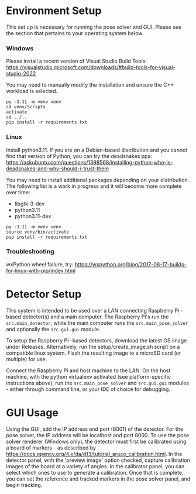 # Environment Setup

This set up is necessary for running the pose solver and GUI. Please see the section that pertains to your operating system below.

### Windows

Please install a recent version of Visual Studio Build Tools: https://visualstudio.microsoft.com/downloads/#build-tools-for-visual-studio-2022

You may need to manually modify the installation and ensure the C++ workload is selected.

```
py -3.11 -m venv venv
cd venv/Scripts
activate
cd ../..
pip install -r requirements.txt
```

### Linux

Install python3.11. If you are on a Debian-based distribution and you cannot find that version of Python, you can try the deadsnakes ppa: https://askubuntu.com/questions/1398568/installing-python-who-is-deadsnakes-and-why-should-i-trust-them

You may need to install additional packages depending on your distribution. The following list is a work in progress and it will become more complete over time:
- libgtk-3-dev
- python3.11
- python3.11-dev

```
py -3.11 -m venv venv
source venv/bin/activate
pip install -r requirements.txt
```

### Troubleshooting

wxPython wheel failure, try: https://wxpython.org/blog/2017-08-17-builds-for-linux-with-pip/index.html


# Detector Setup

This system is intended to be used over a LAN connecting Raspberry Pi -based detector(s) and a main computer. The Raspberry Pi's run the ```src.main_detector```, while the main computer runs the ```src.main_pose_solver``` and optionally the ```src.gui.gui``` module.

To setup the Raspberry Pi -based detectors, download the latest OS image under Releases. Alternatively, run the setup/create_image.sh script on a compatible linux system. Flash the resulting image to a microSD card (or multiple) for use.

Connect the Raspberry Pi and host machine to the LAN. On the host machine, with the python virtualenv activated (see platform-specific instructions above), run the ```src.main_pose_solver``` and ```src.gui.gui``` modules - either through command line, or your IDE of choice for debugging. 

# GUI Usage

Using the GUI, add the IP address and port (8001) of the detector. For the pose solver, the IP address will be localhost and port 8000. To use the pose solver renderer (Windows only), the detector must first be calibrated using a board of markers - as described by https://docs.opencv.org/4.x/da/d13/tutorial_aruco_calibration.html. In the detector panel, with the 'preview image' option checked, capture calibration images of the board at a variety of angles. In the calibrator panel, you can select which ones to use to generate a calibration. Once that is complete, you can set the reference and tracked markers in the pose solver panel, and begin tracking. 
